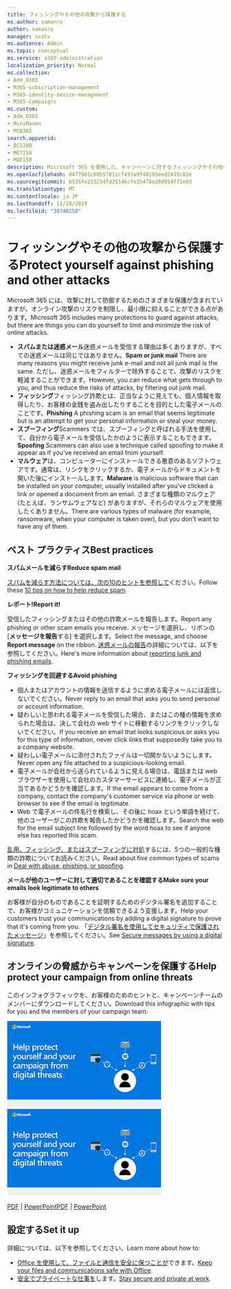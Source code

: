 ```yaml
---
title: フィッシングやその他の攻撃から保護する
ms.author: samanro
author: samanro
manager: scotv
ms.audience: Admin
ms.topic: conceptual
ms.service: o365-administration
localization_priority: Normal
ms.collection:
- Adm_O365
- M365-subscription-management
- M365-identity-device-management
- M365-Campaigns
ms.custom:
- Adm_O365
- MiniMaven
- MSB365
search.appverid:
- BCS160
- MET150
- MOE150
description: Microsoft 365 を使用した、キャンペーンに対するフィッシングやその他の攻撃から保護します。
ms.openlocfilehash: 04779d1c69b57811cf493a9f48185eed2435c82e
ms.sourcegitcommit: b535fe233234fd25146cfe15478e20d954f71e03
ms.translationtype: MT
ms.contentlocale: ja-JP
ms.lasthandoff: 11/20/2019
ms.locfileid: "38748258"
---
```

# <a name="protect-yourself-against-phishing-and-other-attacks"></a><span data-ttu-id="9021a-103">フィッシングやその他の攻撃から保護する</span><span class="sxs-lookup"><span data-stu-id="9021a-103">Protect yourself against phishing and other attacks</span></span>

<span data-ttu-id="9021a-104">Microsoft 365 には、攻撃に対して防御するためのさまざまな保護が含まれていますが、オンライン攻撃のリスクを制限し、最小限に抑えることができる点があります。</span><span class="sxs-lookup"><span data-stu-id="9021a-104">Microsoft 365 includes many protections to guard against attacks, but there are things you can do yourself to limit and minimize the risk of online attacks.</span></span>

- <span data-ttu-id="9021a-105">**スパムまたは迷惑メール**迷惑メールを受信する理由は多くありますが、すべての迷惑メールは同じではありません。</span><span class="sxs-lookup"><span data-stu-id="9021a-105">**Spam or junk mail** There are many reasons you might receive junk e-mail and not all junk mail is the same.</span></span> <span data-ttu-id="9021a-106">ただし、迷惑メールをフィルターで除外することで、攻撃のリスクを軽減することができます。</span><span class="sxs-lookup"><span data-stu-id="9021a-106">However, you can reduce what gets through to you, and thus reduce the risks of attacks, by filtering out junk mail.</span></span>
- <span data-ttu-id="9021a-107">**フィッシング**フィッシング詐欺とは、正当なように見えても、個人情報を取得したり、お客様の金銭を盗み出したりすることを目的とした電子メールのことです。</span><span class="sxs-lookup"><span data-stu-id="9021a-107">**Phishing** A phishing scam is an email that seems legitimate but is an attempt to get your personal information or steal your money.</span></span>
- <span data-ttu-id="9021a-108">**スプーフィング**Scammers では、スプーフィングと呼ばれる手法を使用して、自分から電子メールを受信したかのように表示することもできます。</span><span class="sxs-lookup"><span data-stu-id="9021a-108">**Spoofing** Scammers can also use a technique called spoofing to make it appear as if you've received an email from yourself.</span></span> 
- <span data-ttu-id="9021a-109">**マルウェア**は、コンピューターにインストールできる悪意のあるソフトウェアです。通常は、リンクをクリックするか、電子メールからドキュメントを開いた後にインストールします。</span><span class="sxs-lookup"><span data-stu-id="9021a-109">**Malware** is malicious software that can be installed on your computer, usually installed after you've clicked a link or opened a document from an email.</span></span> <span data-ttu-id="9021a-110">さまざまな種類のマルウェア (たとえば、ランサムウェアなど) がありますが、それらのマルウェアを使用したくありません。</span><span class="sxs-lookup"><span data-stu-id="9021a-110">There are various types of malware (for example, ransomware, when your computer is taken over), but you don't want to have any of them.</span></span> 

## <a name="best-practices"></a><span data-ttu-id="9021a-111">ベスト プラクティス</span><span class="sxs-lookup"><span data-stu-id="9021a-111">Best practices</span></span>

<span data-ttu-id="9021a-112">**スパムメールを減らす**</span><span class="sxs-lookup"><span data-stu-id="9021a-112">**Reduce spam mail**</span></span>

<span data-ttu-id="9021a-113">[スパムを減らす方法については、次の10のヒントを参照して](https://support.office.com/article/10-tips-on-how-to-help-reduce-spam-55F756E8-688B-41C3-A086-8F68CCC592F6)ください。</span><span class="sxs-lookup"><span data-stu-id="9021a-113">Follow these [10 tips on how to help reduce spam](https://support.office.com/article/10-tips-on-how-to-help-reduce-spam-55F756E8-688B-41C3-A086-8F68CCC592F6).</span></span>

<span data-ttu-id="9021a-114">**レポート!**</span><span class="sxs-lookup"><span data-stu-id="9021a-114">**Report it!**</span></span>

<span data-ttu-id="9021a-115">受信したフィッシングまたはその他の詐欺メールを報告します。</span><span class="sxs-lookup"><span data-stu-id="9021a-115">Report any phishing or other scam emails you receive.</span></span> <span data-ttu-id="9021a-116">メッセージを選択し、リボンの [**メッセージを報告**する] を選択します。</span><span class="sxs-lookup"><span data-stu-id="9021a-116">Select the message, and choose **Report message** on the ribbon.</span></span>
<span data-ttu-id="9021a-117">[迷惑メールの報告](https://support.office.com/article/Use-the-Report-Message-add-in-b5caa9f1-cdf3-4443-af8c-ff724ea719d2)の詳細については、以下を参照してください。</span><span class="sxs-lookup"><span data-stu-id="9021a-117">Here's more information about [reporting junk and phishing emails](https://support.office.com/article/Use-the-Report-Message-add-in-b5caa9f1-cdf3-4443-af8c-ff724ea719d2).</span></span>

<span data-ttu-id="9021a-118">**フィッシングを回避する**</span><span class="sxs-lookup"><span data-stu-id="9021a-118">**Avoid phishing**</span></span>
- <span data-ttu-id="9021a-119">個人またはアカウントの情報を送信するように求める電子メールには返信しないでください。</span><span class="sxs-lookup"><span data-stu-id="9021a-119">Never reply to an email that asks you to send personal or account information.</span></span>
- <span data-ttu-id="9021a-120">疑わしいと思われる電子メールを受信した場合、またはこの種の情報を求められた場合は、決して会社の web サイトに移動するリンクをクリックしないでください。</span><span class="sxs-lookup"><span data-stu-id="9021a-120">If you receive an email that looks suspicious or asks you for this type of information, never click links that supposedly take you to a company website.</span></span>
- <span data-ttu-id="9021a-121">疑わしい電子メールに添付されたファイルは一切開かないようにします。</span><span class="sxs-lookup"><span data-stu-id="9021a-121">Never open any file attached to a suspicious-looking email.</span></span>
- <span data-ttu-id="9021a-122">電子メールが会社から送られているように見える場合は、電話または web ブラウザーを使用して会社のカスタマーサービスに連絡し、電子メールが正当であるかどうかを確認します。</span><span class="sxs-lookup"><span data-stu-id="9021a-122">If the email appears to come from a company, contact the company's customer service via phone or web browser to see if the email is legitimate.</span></span>
- <span data-ttu-id="9021a-123">Web で電子メールの件名行を検索し、その後に hoax という単語を続けて、他のユーザーがこの詐欺を報告したかどうかを確認します。</span><span class="sxs-lookup"><span data-stu-id="9021a-123">Search the web for the email subject line followed by the word hoax to see if anyone else has reported this scam.</span></span>

<span data-ttu-id="9021a-124">[乱用、フィッシング、またはスプーフィングに対処](https://support.office.com/article/Deal-with-abuse-phishing-or-spoofing-in-Outlook-com-0d882ea5-eedc-4bed-aebc-079ffa1105a3)するには、5つの一般的な種類の詐欺についてお読みください。</span><span class="sxs-lookup"><span data-stu-id="9021a-124">Read about five common types of scams in [Deal with abuse, phishing, or spoofing](https://support.office.com/article/Deal-with-abuse-phishing-or-spoofing-in-Outlook-com-0d882ea5-eedc-4bed-aebc-079ffa1105a3).</span></span>

<span data-ttu-id="9021a-125">**メールが他のユーザーに対して適切であることを確認する**</span><span class="sxs-lookup"><span data-stu-id="9021a-125">**Make sure your emails look legitimate to others**</span></span>

<span data-ttu-id="9021a-126">お客様が自分のものであることを証明するためのデジタル署名を追加することで、お客様がコミュニケーションを信頼できるよう支援します。</span><span class="sxs-lookup"><span data-stu-id="9021a-126">Help your customers trust your communications by adding a digital signature to prove that it's coming from you.</span></span> <span data-ttu-id="9021a-127">「[デジタル署名を使用してセキュリティで保護されたメッセージ](https://support.office.com/article/secure-messages-by-using-a-digital-signature-549ca2f1-a68f-4366-85fa-b3f4b5856fc6)」を参照してください。</span><span class="sxs-lookup"><span data-stu-id="9021a-127">See [Secure messages by using a digital signature](https://support.office.com/article/secure-messages-by-using-a-digital-signature-549ca2f1-a68f-4366-85fa-b3f4b5856fc6).</span></span>

## <a name="help-protect-your-campaign-from-online-threats"></a><span data-ttu-id="9021a-128">オンラインの脅威からキャンペーンを保護する</span><span class="sxs-lookup"><span data-stu-id="9021a-128">Help protect your campaign from online threats</span></span>

<span data-ttu-id="9021a-129">このインフォグラフィックを、お客様のためのヒントと、キャンペーンチームのメンバーにダウンロードしてください。</span><span class="sxs-lookup"><span data-stu-id="9021a-129">Download this infographic with tips for you and the members of your campaign team:</span></span>

<span data-ttu-id="9021a-130">[![「キャンペーン情報を保護する」の図](media/M365-Campaigns-WhatCanUsersDoToSecure-358x201.png)](downloads/M365CampaignsWhatCanUsersDoToSecure.pdf)</span><span class="sxs-lookup"><span data-stu-id="9021a-130">[![The help protect your campaign info graphic](media/M365-Campaigns-WhatCanUsersDoToSecure-358x201.png)](downloads/M365CampaignsWhatCanUsersDoToSecure.pdf)</span></span>

<span data-ttu-id="9021a-131">[PDF](downloads/M365CampaignsWhatCanUsersDoToSecure.pdf) | [PowerPoint](https://github.com/MicrosoftDocs/microsoft-365-docs-pr/raw/live/m365-democracy/microsoft-365/campaigns/downloads/M365CampaignsWhatCanUsersDoToSecure.pptx)</span><span class="sxs-lookup"><span data-stu-id="9021a-131">[PDF](downloads/M365CampaignsWhatCanUsersDoToSecure.pdf) | [PowerPoint](https://github.com/MicrosoftDocs/microsoft-365-docs-pr/raw/live/m365-democracy/microsoft-365/campaigns/downloads/M365CampaignsWhatCanUsersDoToSecure.pptx)</span></span>

## <a name="set-it-up"></a><span data-ttu-id="9021a-132">設定する</span><span class="sxs-lookup"><span data-stu-id="9021a-132">Set it up</span></span>

<span data-ttu-id="9021a-133">詳細については、以下を参照してください。</span><span class="sxs-lookup"><span data-stu-id="9021a-133">Learn more about how to:</span></span>
- <span data-ttu-id="9021a-134">[Office を使用して、ファイルと通信を安全に保つことが](https://support.office.com/article/keep-your-files-and-communications-safe-with-office-c4ddc381-7395-42da-887c-8836a3bb975f)できます。</span><span class="sxs-lookup"><span data-stu-id="9021a-134">[Keep your files and communications safe with Office](https://support.office.com/article/keep-your-files-and-communications-safe-with-office-c4ddc381-7395-42da-887c-8836a3bb975f).</span></span>
- <span data-ttu-id="9021a-135">[安全でプライベートな仕事を](https://support.office.com/article/stay-secure-and-private-at-work-104c7d91-b25a-453d-beee-ba64b6c6fc2d)します。</span><span class="sxs-lookup"><span data-stu-id="9021a-135">[Stay secure and private at work](https://support.office.com/article/stay-secure-and-private-at-work-104c7d91-b25a-453d-beee-ba64b6c6fc2d).</span></span>
  